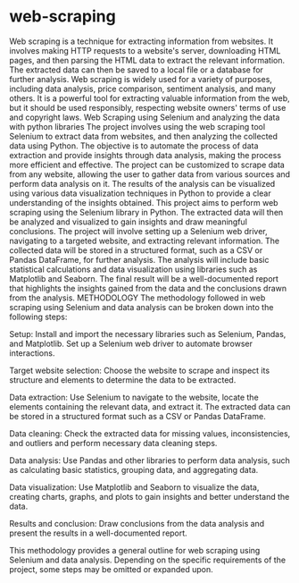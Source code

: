 # web-scraping
Web scraping is a technique for extracting information from websites. It involves making HTTP requests to a website's server, downloading HTML pages, and then parsing the HTML data to extract the relevant information. The extracted data can then be saved to a local file or a database for further analysis. Web scraping is widely used for a variety of purposes, including data analysis, price comparison, sentiment analysis, and many others. It is a powerful tool for extracting valuable information from the web, but it should be used responsibly, respecting website owners' terms of use and copyright laws.
Web Scraping using Selenium and analyzing the data with python libraries
The project involves using the web scraping tool Selenium to extract data from websites, and then analyzing the collected data using Python. The objective is to automate the process of data extraction and provide insights through data analysis, making the process more efficient and effective. The project can be customized to scrape data from any website, allowing the user to gather data from various sources and perform data analysis on it. The results of the analysis can be visualized using various data visualization techniques in Python to provide a clear understanding of the insights obtained.
This project aims to perform web scraping using the Selenium library in Python. The extracted data will then be analyzed and visualized to gain insights and draw meaningful conclusions. The project will involve setting up a Selenium web driver, navigating to a targeted website, and extracting relevant information. The collected data will be stored in a structured format, such as a CSV or Pandas DataFrame, for further analysis. The analysis will include basic statistical calculations and data visualization using libraries such as Matplotlib and Seaborn. The final result will be a well-documented report that highlights the insights gained from the data and the conclusions drawn from the analysis.
METHODOLOGY
The methodology followed in web scraping using Selenium and data analysis can be broken down into the following steps:

Setup: Install and import the necessary libraries such as Selenium, Pandas, and Matplotlib. Set up a Selenium web driver to automate browser interactions.

Target website selection: Choose the website to scrape and inspect its structure and elements to determine the data to be extracted.

Data extraction: Use Selenium to navigate to the website, locate the elements containing the relevant data, and extract it. The extracted data can be stored in a structured format such as a CSV or Pandas DataFrame.

Data cleaning: Check the extracted data for missing values, inconsistencies, and outliers and perform necessary data cleaning steps.

Data analysis: Use Pandas and other libraries to perform data analysis, such as calculating basic statistics, grouping data, and aggregating data.

Data visualization: Use Matplotlib and Seaborn to visualize the data, creating charts, graphs, and plots to gain insights and better understand the data.

Results and conclusion: Draw conclusions from the data analysis and present the results in a well-documented report.

This methodology provides a general outline for web scraping using Selenium and data analysis. Depending on the specific requirements of the project, some steps may be omitted or expanded upon.







